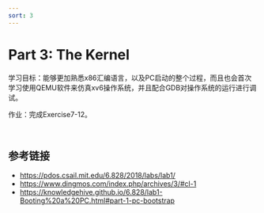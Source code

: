 ```yaml
---
sort: 3
---
```


# Part 3: The Kernel

学习目标：能够更加熟悉x86汇编语言，以及PC启动的整个过程，而且也会首次学习使用QEMU软件来仿真xv6操作系统，并且配合GDB对操作系统的运行进行调试。

作业：完成Exercise7-12。

```bash
 
```


## 参考链接
* <https://pdos.csail.mit.edu/6.828/2018/labs/lab1/>
* <https://www.dingmos.com/index.php/archives/3/#cl-1>
* <https://knowledgehive.github.io/6.828/lab1-Booting%20a%20PC.html#part-1-pc-bootstrap>